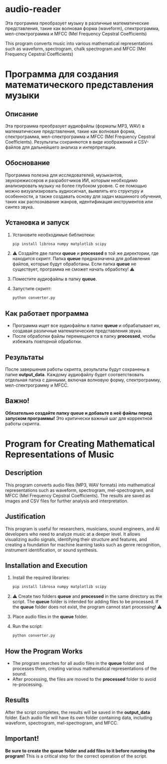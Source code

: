 # audio-reader
Эта программа преобразует музыку в различные математические представления, такие как волновая форма (waveform), спектрограмма, мел-спектрограмма и MFCC (Mel Frequency Cepstral Coefficients)

This program converts music into various mathematical representations such as waveform, spectrogram, chalk spectrogram and MFCC (Mel Frequency Cepstral Coefficients)

# Программа для создания математического представления музыки

## Описание
Эта программа преобразует аудиофайлы (форматы MP3, WAV) в математические представления, такие как волновая форма, спектрограмма, мел-спектрограмма и MFCC (Mel Frequency Cepstral Coefficients). Результаты сохраняются в виде изображений и CSV-файлов для дальнейшего анализа и интерпретации.

## Обоснование
Программа полезна для исследователей, музыкантов, звукорежиссеров и разработчиков ИИ, которым необходимо анализировать музыку на более глубоком уровне. С ее помощью можно визуализировать аудиосигнал, выявлять его структуру и особенности, а также создавать основу для задач машинного обучения, таких как распознавание жанров, идентификация инструментов или синтез звука.

## Установка и запуск
1. Установите необходимые библиотеки:
    ```bash
    pip install librosa numpy matplotlib scipy
    ```

2. ⚠ Создайте две папки **queue** и **processed** в той же директории, где находится скрипт. Папка **queue** предназначена для добавления файлов, которые будут обработаны. Если папка **queue** не существует, программа не сможет начать обработку! ⚠

3. Поместите аудиофайлы в папку **queue**.

4. Запустите скрипт:
    ```bash
    python converter.py
    ```

## Как работает программа
- Программа ищет все аудиофайлы в папке **queue** и обрабатывает их, создавая различные математические представления звука.
- После обработки файлы перемещаются в папку **processed**, чтобы избежать повторной обработки.

## Результаты
После завершения работы скрипта, результаты будут сохранены в папке **output_data**. Каждому аудиофайлу будет соответствовать отдельная папка с данными, включая волновую форму, спектрограмму, мел-спектрограмму и MFCC.

## Важно!
**Обязательно создайте папку queue и добавьте в неё файлы перед запуском программы!** Это критически важный шаг для корректной работы скрипта.



# Program for Creating Mathematical Representations of Music

## Description
This program converts audio files (MP3, WAV formats) into mathematical representations such as waveform, spectrogram, mel-spectrogram, and MFCC (Mel Frequency Cepstral Coefficients). The results are saved as images and CSV files for further analysis and interpretation.

## Justification
This program is useful for researchers, musicians, sound engineers, and AI developers who need to analyze music at a deeper level. It allows visualizing audio signals, identifying their structure and features, and creating a foundation for machine learning tasks such as genre recognition, instrument identification, or sound synthesis.

## Installation and Execution
1. Install the required libraries:
    ```bash
    pip install librosa numpy matplotlib scipy
    ```

2. ⚠ Create two folders **queue** and **processed** in the same directory as the script. The **queue** folder is intended for adding files to be processed. If the **queue** folder does not exist, the program cannot start processing! ⚠

3. Place audio files in the **queue** folder.

4. Run the script:
    ```bash
    python converter.py
    ```

## How the Program Works
- The program searches for all audio files in the **queue** folder and processes them, creating various mathematical representations of the sound.
- After processing, the files are moved to the **processed** folder to avoid re-processing.

## Results
After the script completes, the results will be saved in the **output_data** folder. Each audio file will have its own folder containing data, including waveform, spectrogram, mel-spectrogram, and MFCC.

## Important!
**Be sure to create the queue folder and add files to it before running the program!** This is a critical step for the correct operation of the script.
